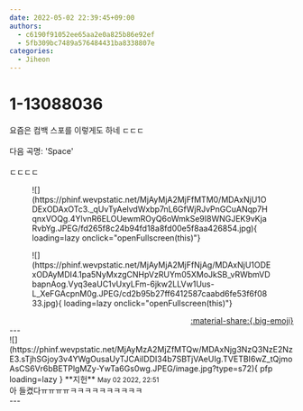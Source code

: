 ```yaml
---
date: 2022-05-02 22:39:45+09:00
authors:
  - c6190f91052ee65aa2e0a825b86e92ef
  - 5fb309bc7489a576484431ba8338807e
categories:
  - Jiheon
---
```


# 1-13088036

<div class="post-container" markdown="1">
<div class="content-container md-sidebar__scrollwrap" markdown="1">

요즘은 컴백 스포를 이렇게도 하네 ㄷㄷㄷ<br><br>다음 곡명: 'Space'<br><br>ㄷㄷㄷㄷ<br>
<figure markdown="1">
![](https://phinf.wevpstatic.net/MjAyMjA2MjFfMTM0/MDAxNjU1ODExODAxOTc3._qUvTyAelvdWxbp7nL6GfWjRJvPnGCuANqp7HqnxVOQg.4YlvnR6ELOUewmROyQ6oWmkSe9I8WNGJEK9vKjaRvbYg.JPEG/fd265f8c24b94fd18a8fd00e5f8aa426854.jpg){ loading=lazy onclick="openFullscreen(this)"}
</figure>

<figure markdown="1">
![](https://phinf.wevpstatic.net/MjAyMjA2MjFfNjAg/MDAxNjU1ODExODAyMDI4.1pa5NyMxzgCNHpVzRUYm05XMoJkSB_vRWbmVDbapnAog.Vyq3eaUC1vUxyLFm-6jkw2LLVw1Uus-L_XeFGAcpnM0g.JPEG/cd2b95b27ff6412587caabd6fe53f6f0833.jpg){ loading=lazy onclick="openFullscreen(this)"}
</figure>


</div>
</div>

<div style="text-align: right;" markdown="1">
<a href="https://weverse.io/fromis9/fanpost/1-13088036" style="text-align: right;">:material-share:{.big-emoji}</a>
</div>
---

<div class="comments-container md-sidebar__scrollwrap" markdown="1">
<div class="comment" markdown="1">
<div class='id-container' markdown="1">
![](https://phinf.wevpstatic.net/MjAyMzA2MjZfMTQw/MDAxNjg3NzQ3NzE2NzE3.sTjhSGjoy3v4YWgOusaUyTJCAiIDDI34b7SBTjVAeUIg.TVETBI6wZ_tQjmoAsCS6Vr6bBETPlgMZy-YwTa6Gs0wg.JPEG/image.jpg?type=s72){ pfp loading=lazy }
**<span class="artist">지헌</span>** <small>May 02 2022, 22:51</small><br>
</div>
<div class='comment-body' markdown="1">
아 들켰다ㅠㅠㅠㅠㅋㅋㅋㅋㅋㅋㅋㅋㅋㅋ
</div>
</div>
</div>
---
